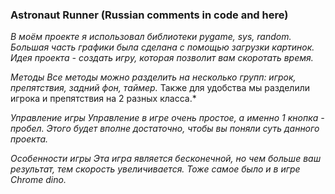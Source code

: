 ### Astronaut Runner (Russian comments in code and here)
*В моём проекте я использовал библиотеки pygame, sys, random.*
*Большая часть графики была сделана c помощью загрузки картинок. Идея проекта - создать игру, которая позволит вам скоротать время.*

*Методы Все методы можно разделить на несколько групп: игрок, препятствия, задний фон, таймер.*
Также для удобства мы разделили игрока и препятствия на 2 разных класса.*

*Управление игры Управление в игре очень простое, а именно 1 кнопка - пробел.*
*Этого будет вполне достаточно, чтобы вы поняли суть данного проекта.*

*Особенности игры Эта игра является бесконечной, но чем больше ваш результат, тем скорость увеличивается. Тоже самое было и в игре Chrome* *dino.*

